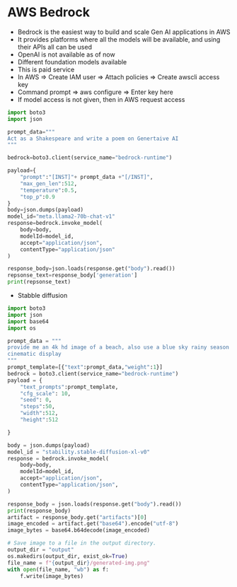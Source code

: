 # AWS Bedrock

* Bedrock is the easiest way to build and scale Gen AI applications in AWS
* It provides platforms where all the models will be available, and using their APIs all can be used
* OpenAI is not available as of now
* Different foundation models available&#x20;
* This is paid service
* In AWS ⇒ Create IAM user ⇒ Attach policies ⇒ Create awscli access key
* Command prompt ⇒ aws configure ⇒ Enter key here
* If model access is not given, then in AWS request access

```python
import boto3
import json

prompt_data="""
Act as a Shakespeare and write a poem on Genertaive AI
"""

bedrock=boto3.client(service_name="bedrock-runtime")

payload={
    "prompt":"[INST]"+ prompt_data +"[/INST]",
    "max_gen_len":512,
    "temperature":0.5,
    "top_p":0.9
}
body=json.dumps(payload)
model_id="meta.llama2-70b-chat-v1"
response=bedrock.invoke_model(
    body=body,
    modelId=model_id,
    accept="application/json",
    contentType="application/json"
)

response_body=json.loads(response.get("body").read())
repsonse_text=response_body['generation']
print(repsonse_text)
```

* Stabble diffusion

```python
import boto3
import json
import base64
import os

prompt_data = """
provide me an 4k hd image of a beach, also use a blue sky rainy season and
cinematic display
"""
prompt_template=[{"text":prompt_data,"weight":1}]
bedrock = boto3.client(service_name="bedrock-runtime")
payload = {
    "text_prompts":prompt_template,
    "cfg_scale": 10,
    "seed": 0,
    "steps":50,
    "width":512,
    "height":512

}

body = json.dumps(payload)
model_id = "stability.stable-diffusion-xl-v0"
response = bedrock.invoke_model(
    body=body,
    modelId=model_id,
    accept="application/json",
    contentType="application/json",
)

response_body = json.loads(response.get("body").read())
print(response_body)
artifact = response_body.get("artifacts")[0]
image_encoded = artifact.get("base64").encode("utf-8")
image_bytes = base64.b64decode(image_encoded)

# Save image to a file in the output directory.
output_dir = "output"
os.makedirs(output_dir, exist_ok=True)
file_name = f"{output_dir}/generated-img.png"
with open(file_name, "wb") as f:
    f.write(image_bytes)
```
